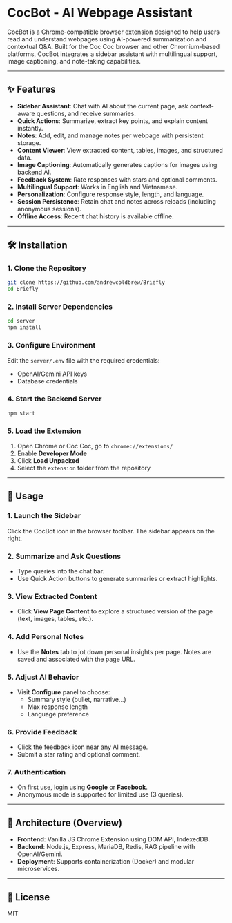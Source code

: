 # CocBot - AI Webpage Assistant

CocBot is a Chrome-compatible browser extension designed to help users read and understand webpages using AI-powered summarization and contextual Q&A. Built for the Coc Coc browser and other Chromium-based platforms, CocBot integrates a sidebar assistant with multilingual support, image captioning, and note-taking capabilities.

---

## ✨ Features

- **Sidebar Assistant**: Chat with AI about the current page, ask context-aware questions, and receive summaries.
- **Quick Actions**: Summarize, extract key points, and explain content instantly.
- **Notes**: Add, edit, and manage notes per webpage with persistent storage.
- **Content Viewer**: View extracted content, tables, images, and structured data.
- **Image Captioning**: Automatically generates captions for images using backend AI.
- **Feedback System**: Rate responses with stars and optional comments.
- **Multilingual Support**: Works in English and Vietnamese.
- **Personalization**: Configure response style, length, and language.
- **Session Persistence**: Retain chat and notes across reloads (including anonymous sessions).
- **Offline Access**: Recent chat history is available offline.

---

## 🛠️ Installation

### 1. Clone the Repository

```bash
git clone https://github.com/andrewcoldbrew/Briefly
cd Briefly
```

### 2. Install Server Dependencies

```bash
cd server
npm install
```

### 3. Configure Environment

Edit the `server/.env` file with the required credentials:

- OpenAI/Gemini API keys
- Database credentials

### 4. Start the Backend Server

```bash
npm start
```

### 5. Load the Extension

1. Open Chrome or Coc Coc, go to `chrome://extensions/`
2. Enable **Developer Mode**
3. Click **Load Unpacked**
4. Select the `extension` folder from the repository

---

## 🚀 Usage

### 1. Launch the Sidebar

Click the CocBot icon in the browser toolbar. The sidebar appears on the right.

### 2. Summarize and Ask Questions

- Type queries into the chat bar.
- Use Quick Action buttons to generate summaries or extract highlights.

### 3. View Extracted Content

- Click **View Page Content** to explore a structured version of the page (text, images, tables, etc.).

### 4. Add Personal Notes

- Use the **Notes** tab to jot down personal insights per page. Notes are saved and associated with the page URL.

### 5. Adjust AI Behavior

- Visit **Configure** panel to choose:
  - Summary style (bullet, narrative...)
  - Max response length
  - Language preference

### 6. Provide Feedback

- Click the feedback icon near any AI message.
- Submit a star rating and optional comment.

### 7. Authentication

- On first use, login using **Google** or **Facebook**.
- Anonymous mode is supported for limited use (3 queries).

---

## 🧱 Architecture (Overview)

- **Frontend**: Vanilla JS Chrome Extension using DOM API, IndexedDB.
- **Backend**: Node.js, Express, MariaDB, Redis, RAG pipeline with OpenAI/Gemini.
- **Deployment**: Supports containerization (Docker) and modular microservices.

---

## 📄 License

MIT
